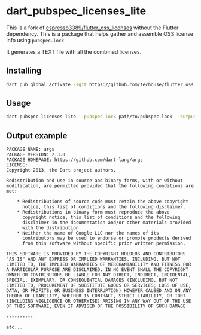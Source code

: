 # dart_pubspec_licenses_lite

This is a fork of [espresso3389/flutter_oss_licenses](https://github.com/espresso3389/flutter_oss_licenses) without the
Flutter dependency. This is a package that helps gather and assemble OSS license info using `pubspec.lock`.

It generates a TEXT file with all the combined licenses.

## Installing

```bash
dart pub global activate -sgit https://github.com/techouse/flutter_oss_licenses
```

## Usage

```bash
dart-pubspec-licenses-lite --pubspec-lock path/to/pubspec.lock --output path/to/combined_licenses.txt
```

## Output example
```text
PACKAGE NAME: args
PACKAGE VERSION: 2.3.0
PACKAGE HOMEPAGE: https://github.com/dart-lang/args
LICENSE:
Copyright 2013, the Dart project authors. 

Redistribution and use in source and binary forms, with or without
modification, are permitted provided that the following conditions are
met:

    * Redistributions of source code must retain the above copyright
      notice, this list of conditions and the following disclaimer.
    * Redistributions in binary form must reproduce the above
      copyright notice, this list of conditions and the following
      disclaimer in the documentation and/or other materials provided
      with the distribution.
    * Neither the name of Google LLC nor the names of its
      contributors may be used to endorse or promote products derived
      from this software without specific prior written permission.

THIS SOFTWARE IS PROVIDED BY THE COPYRIGHT HOLDERS AND CONTRIBUTORS
"AS IS" AND ANY EXPRESS OR IMPLIED WARRANTIES, INCLUDING, BUT NOT
LIMITED TO, THE IMPLIED WARRANTIES OF MERCHANTABILITY AND FITNESS FOR
A PARTICULAR PURPOSE ARE DISCLAIMED. IN NO EVENT SHALL THE COPYRIGHT
OWNER OR CONTRIBUTORS BE LIABLE FOR ANY DIRECT, INDIRECT, INCIDENTAL,
SPECIAL, EXEMPLARY, OR CONSEQUENTIAL DAMAGES (INCLUDING, BUT NOT
LIMITED TO, PROCUREMENT OF SUBSTITUTE GOODS OR SERVICES; LOSS OF USE,
DATA, OR PROFITS; OR BUSINESS INTERRUPTION) HOWEVER CAUSED AND ON ANY
THEORY OF LIABILITY, WHETHER IN CONTRACT, STRICT LIABILITY, OR TORT
(INCLUDING NEGLIGENCE OR OTHERWISE) ARISING IN ANY WAY OUT OF THE USE
OF THIS SOFTWARE, EVEN IF ADVISED OF THE POSSIBILITY OF SUCH DAMAGE.

----------

etc...
```